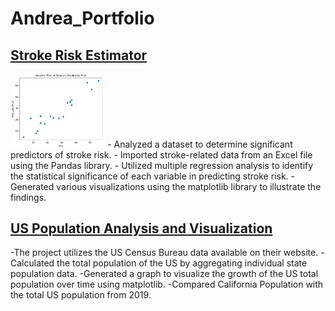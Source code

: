 # Andrea_Portfolio
## [Stroke Risk Estimator](https://github.com/anmon6/stroke_proj)
<img src="https://github.com/anmon6/stroke_proj/blob/main/Risk_vs_Predicted_Risk.PNG" width=30% height=30%>
- Analyzed a dataset to determine significant predictors of stroke risk.
- Imported stroke-related data from an Excel file using the Pandas library.
- Utilized multiple regression analysis to identify the statistical significance of each variable in predicting stroke risk.
- Generated various visualizations using the matplotlib library to illustrate the findings.

## [US Population Analysis and Visualization](https://github.com/anmon6/uspop_proj)
-The project utilizes the US Census Bureau data available on their website.
-Calculated the total population of the US by aggregating individual state population data.
-Generated a graph to visualize the growth of the US total population over time using matplotlib.
-Compared California Population with the total US population from 2019.
